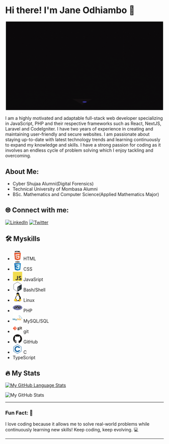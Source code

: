 # Hi there! I'm Jane Odhiambo 👋

<div align="center">
  <img src="coding.gif" alt="Black Female Developer" width="500"/>
</div>


I am a highly motivated and adaptable full-stack web developer specializing in JavaScript, PHP and their respective frameworks such as React, NextJS, Laravel and CodeIgniter. I have two years of experience in creating and maintaining user-friendly and secure websites. I am passionate about staying up-to-date with latest technology trends and learning continuously to expand my knowledge and skills. I have a strong passion for coding as it involves an endless cycle of problem solving which I enjoy tackling and overcoming.


## About Me:
- Cyber Shujaa Alumni(Digital Forensics)
- Technical University of Mombasa Alumni
- BSc. Mathematics and Computer Science(Applied Mathematics Major)


## 🌐 Connect with me:
[![LinkedIn](https://img.shields.io/badge/LinkedIn-blue?logo=linkedin)](https://www.linkedin.com/in/jane-odhiambo-45b1601b9)
[![Twitter](https://img.shields.io/badge/Twitter-1DA1F2?logo=twitter)](https://x.com/Janejunell777)


## :hammer_and_wrench: Myskills
- <img src="https://github.com/devicons/devicon/blob/master/icons/html5/html5-original-wordmark.svg" alt="html5 logo" height="30px" width="30px" /> HTML
- <img src="https://github.com/devicons/devicon/blob/master/icons/css3/css3-original-wordmark.svg" alt="css logo" height="30px" width="30px" /> CSS
- <img src="https://github.com/devicons/devicon/blob/master/icons/javascript/javascript-original.svg" alt="js logo" height="30px" width="30px" /> JavaSript
- <img src="https://github.com/devicons/devicon/blob/master/icons/bash/bash-original.svg" alt="bash logo" height="30px" width="30px" /> Bash/Shell
- <img src="https://github.com/devicons/devicon/blob/master/icons/linux/linux-original.svg" alt="linux logo" height="30px" width="30px" /> Linux 
- <img src="https://github.com/devicons/devicon/blob/master/icons/php/php-original.svg" alt="php logo" height="30px" width="30px" /> PHP
- <img src="https://github.com/devicons/devicon/blob/master/icons/mysql/mysql-original-wordmark.svg" alt="MySQL logo" height="30px" width="30px" /> MySQL/SQL
- <img src="https://github.com/devicons/devicon/blob/master/icons/git/git-original-wordmark.svg" alt="MySQL logo" height="30px" width="30px" /> git
- <img src="https://github.com/devicons/devicon/blob/master/icons/github/github-original.svg" alt="MySQL logo" height="30px" width="30px" /> GitHub
- <img src="https://github.com/devicons/devicon/blob/master/icons/c/c-line.svg" alt="MySQL logo" height="30px" width="30px" /> C
- TypeScript


## :fire: My Stats
[![My GitHub Language Stats](https://github-readme-stats.vercel.app/api/top-langs/?username=Janespot&langs_count=5&theme=tokyonight)]()

![My GitHub Stats](https://github-readme-stats.vercel.app/api?username=Janespot&show_icons=true&hide_title=true&hide=prs&count_private=true&theme=tokyonight)


---

### Fun Fact: 🎉
I love coding because it allows me to solve real-world problems while continuously learning new skills! Keep coding, keep evolving. 💻

---
